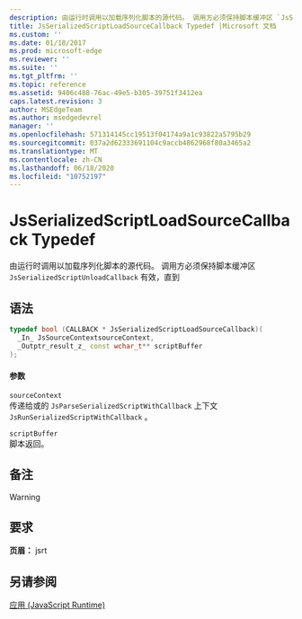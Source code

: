 ```yaml
---
description: 由运行时调用以加载序列化脚本的源代码。 调用方必须保持脚本缓冲区 `JsSerializedScriptUnloadCallback` 有效，直到
title: JsSerializedScriptLoadSourceCallback Typedef |Microsoft 文档
ms.custom: ''
ms.date: 01/18/2017
ms.prod: microsoft-edge
ms.reviewer: ''
ms.suite: ''
ms.tgt_pltfrm: ''
ms.topic: reference
ms.assetid: 9406c488-76ac-49e5-b305-39751f3412ea
caps.latest.revision: 3
author: MSEdgeTeam
ms.author: msedgedevrel
manager: ''
ms.openlocfilehash: 571314145cc19513f04174a9a1c93822a5795b29
ms.sourcegitcommit: 037a2d62333691104c9accb4862968f80a3465a2
ms.translationtype: MT
ms.contentlocale: zh-CN
ms.lasthandoff: 06/18/2020
ms.locfileid: "10752197"
---
```

# JsSerializedScriptLoadSourceCallback Typedef
由运行时调用以加载序列化脚本的源代码。 调用方必须保持脚本缓冲区 `JsSerializedScriptUnloadCallback` 有效，直到  
  
## 语法  
  
```cpp  
typedef bool (CALLBACK * JsSerializedScriptLoadSourceCallback)(  
  _In_ JsSourceContextsourceContext,  
  _Outptr_result_z_ const wchar_t** scriptBuffer  
);  
```  
  
#### 参数  
 `sourceContext`  
 传递给或的 `JsParseSerializedScriptWithCallback` 上下文 `JsRunSerializedScriptWithCallback` 。  
  
 `scriptBuffer`  
 脚本返回。  
  
## 备注  
  
> [!WARNING]
## 要求  
 **页眉：** jsrt  
  
## 另请参阅  
 [应用 (JavaScript Runtime)](../chakra-hosting/reference-javascript-runtime.md)